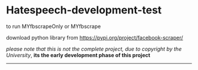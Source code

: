 # Hatespeech-development-test

to run MYfbscrapeOnly or MYfbscrape

download python library from https://pypi.org/project/facebook-scraper/

*please note that this is not the complete project, due to copyright by the University*,
**its the early development phase of this project**

---------------------------------------------------------------------------
